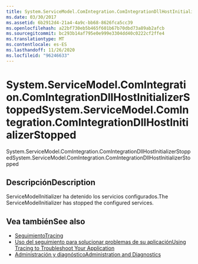 ```yaml
---
title: System.ServiceModel.ComIntegration.ComIntegrationDllHostInitializerStopped
ms.date: 03/30/2017
ms.assetid: 6b2912d4-21a4-4a9c-bb68-8626fca5cc39
ms.openlocfilehash: a22bf730eb5b465f601b67b70dbd73a89ab2afcb
ms.sourcegitcommit: bc293b14af795e0e999e3304dd40c0222cf2ffe4
ms.translationtype: MT
ms.contentlocale: es-ES
ms.lasthandoff: 11/26/2020
ms.locfileid: "96246633"
---
```

# <a name="systemservicemodelcomintegrationcomintegrationdllhostinitializerstopped"></a><span data-ttu-id="4f4db-102">System.ServiceModel.ComIntegration.ComIntegrationDllHostInitializerStopped</span><span class="sxs-lookup"><span data-stu-id="4f4db-102">System.ServiceModel.ComIntegration.ComIntegrationDllHostInitializerStopped</span></span>

<span data-ttu-id="4f4db-103">System.ServiceModel.ComIntegration.ComIntegrationDllHostInitializerStopped</span><span class="sxs-lookup"><span data-stu-id="4f4db-103">System.ServiceModel.ComIntegration.ComIntegrationDllHostInitializerStopped</span></span>  
  
## <a name="description"></a><span data-ttu-id="4f4db-104">Descripción</span><span class="sxs-lookup"><span data-stu-id="4f4db-104">Description</span></span>  

 <span data-ttu-id="4f4db-105">ServiceModelInitializer ha detenido los servicios configurados.</span><span class="sxs-lookup"><span data-stu-id="4f4db-105">The ServiceModelInitializer has stopped the configured services.</span></span>  
  
## <a name="see-also"></a><span data-ttu-id="4f4db-106">Vea también</span><span class="sxs-lookup"><span data-stu-id="4f4db-106">See also</span></span>

- [<span data-ttu-id="4f4db-107">Seguimiento</span><span class="sxs-lookup"><span data-stu-id="4f4db-107">Tracing</span></span>](index.md)
- [<span data-ttu-id="4f4db-108">Uso del seguimiento para solucionar problemas de su aplicación</span><span class="sxs-lookup"><span data-stu-id="4f4db-108">Using Tracing to Troubleshoot Your Application</span></span>](using-tracing-to-troubleshoot-your-application.md)
- [<span data-ttu-id="4f4db-109">Administración y diagnóstico</span><span class="sxs-lookup"><span data-stu-id="4f4db-109">Administration and Diagnostics</span></span>](../index.md)
